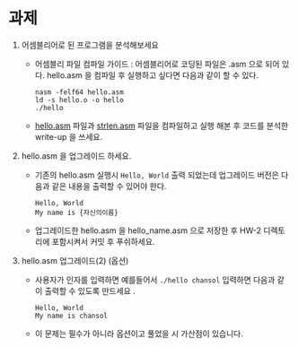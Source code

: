 # 과제 

1. 어셈블리어로 된 프로그램을 분석해보세요 

    - 어셈블리 파일 컴파일 가이드 : 어셈블리어로 코딩된 파일은 .asm 으로 되어 있다. hello.asm 을 컴파일 후 실행하고 싶다면 다음과 같이 할 수 있다. 
  
      ```shell
      nasm -felf64 hello.asm
      ld -s hello.o -o hello
      ./hello
      ```
  
    - [hello.asm](hello.asm) 파일과 [strlen.asm](strlen.asm) 파일을 컴파일하고 실행 해본 후 코드를 분석한 write-up 을 쓰세요.

2. hello.asm 을 업그레이드 하세요.

    - 기존의 hello.asm 실행시 `Hello, World` 출력 되었는데 업그레이드 버전은 다음과 같은 내용을 출력할 수 있어야 한다. 
  
      ```shell
      Hello, World
      My name is {자신의이름}
      ```
  
    - 업그레이드한 hello.asm 을 hello_name.asm 으로 저장한 후 HW-2 디렉토리에 포함시켜서 커밋 후 푸쉬하세요. 

3. hello.asm 업그레이드(2) (옵션)

    - 사용자가 인자를 입력하면 예를들어서 `./hello chansol` 입력하면 다음과 같이 출력할 수 있도록 만드세요 .
  
      ```shell
      Hello, World
      My name is chansol
      ```
    
    - 이 문제는 필수가 아니라 옵션이고 풀었을 시 가산점이 있습니다. 

